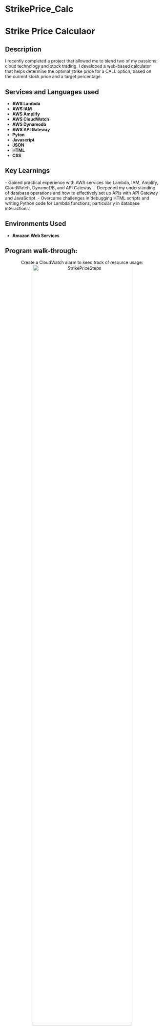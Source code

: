 # StrikePrice_Calc

<h1>Strike Price Calculaor</h1>


<h2>Description</h2>
I recently completed a project that allowed me to blend two of my passions: cloud technology and stock trading. I developed a web-based calculator that helps determine the optimal strike price for a CALL option, based on the current stock price and a target percentage.
<br />


<h2>Services and Languages used</h2>

- <b>AWS Lambda</b> 
- <b>AWS IAM</b>
- <b>AWS Amplify</b>
- <b>AWS CloudWatch</b>
- <b>AWS Dynamodb</b>
- <b>AWS API Gateway</b>
- <b>Pyton</b>
- <b>Javascript</b>
- <b>JSON</b>
- <b>HTML</b>
- <b>CSS</b>

<h2>Key Learnings </h2>
- Gained practical experience with AWS services like Lambda, IAM, Amplify, CloudWatch, DynamoDB, and API Gateway.
- Deepened my understanding of database operations and how to effectively set up APIs with API Gateway and JavaScript.
- Overcame challenges in debugging HTML scripts and writing Python code for Lambda functions, particularly in database interactions.


<h2>Environments Used </h2>

- <b>Amazon Web Services</b>

<h2>Program walk-through:</h2>

<p align="center">
Create a CloudWatch alarm to keeo track of resource usage: <br/>
<img src="https://i.imgur.com/Lxysfby.png" height="80%" width="80%" alt="StrikePriceSteps"/>
<br />

<p align="center">
Creat new user separate from root user for security purposes: <br/>
<img src="https://i.imgur.com/FMJfobZ.png" height="80%" width="80%" alt="StrikePriceSteps"/>
<img src="https://imgur.com/7941245b-14cb-4da9-942b-f5e55cb9dffb" height="80%" width="80%" alt="StrikePriceSteps"/>
<br />

<p align="center">
Use Amplify to host web page: <br/>
<img src="https://i.imgur.com/pvvUMym.png" height="80%" width="80%" alt="StrikePriceSteps"/>
<br />

<p align="center">
Create Dynamodb database to hold strike prices: <br/>
<img src="https://i.imgur.com/ATLNTts.png" height="80%" width="80%" alt="StrikePriceSteps"/>
<br />

<p align="center">
Write Lambda function and test: <br/>
<img src="https://i.imgur.com/nqD0iDc.png" height="80%" width="80%" alt="StrikePriceSteps"/>
<img src="https://i.imgur.com/CPaHMpt.png" height="80%" width="80%" alt="StrikePriceSteps"/>
<img src="https://i.imgur.com/K8VyztA.png" height="80%" width="80%" alt="StrikePriceSteps"/>
<br />

<p align="center">
Give Lambda function permission to write to the database: <br/>
<img src="https://i.imgur.com/IixAft6.png" height="80%" width="80%" alt="StrikePriceSteps"/>
<br />

<p align="center">
Set up API Gateway so that the lambda function can be called from Javascript <br/>
<img src="https://i.imgur.com/Xj7o8eF.png" height="80%" width="80%" alt="StrikePriceSteps"/>
<br />

<p align="center">
Front End Walkthrough and Results<br/>
<img src="https://i.imgur.com/c9OGKyo.png" height="80%" width="80%" alt="StrikePriceSteps"/>
<img src="https://i.imgur.com/ogY79Wh.png" height="80%" width="80%" alt="StrikePriceSteps"/>
<img src="https://i.imgur.com/ahtghKF.png" height="80%" width="80%" alt="StrikePriceSteps"/>
<br />



